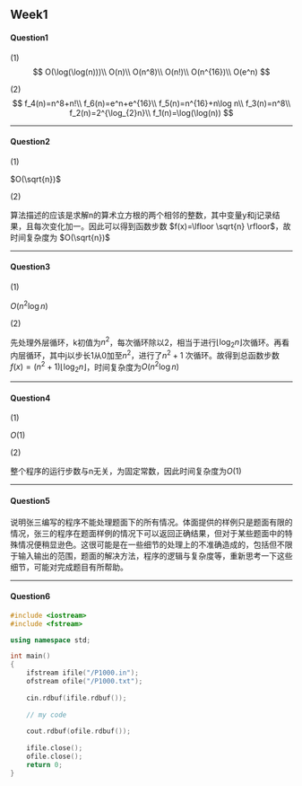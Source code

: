 ## Week1
#### Question1

(1)
$$
O(\log(\log(n)))\\
O(n)\\
O(n^8)\\
O(n!)\\
O(n^{16})\\
O(e^n)
$$

(2)
$$
f_4(n)=n^8+n!\\
f_6(n)=e^n+e^{16}\\
f_5(n)=n^{16}+n\log n\\
f_3(n)=n^8\\
f_2(n)=2^{\log_{2}n}\\
f_1(n)=\log(\log(n))
$$

------

#### Question2

(1)

$O(\sqrt{n})$

(2)

算法描述的应该是求解n的算术立方根的两个相邻的整数，其中变量y和j记录结果，且每次变化加一。因此可以得到函数步数 $f(x)=\lfloor \sqrt{n} \rfloor$，故时间复杂度为 $O(\sqrt{n})$

------

#### Question3

(1)

$O(n^2\log n)$

(2)

先处理外层循环，k初值为$n^2$，每次循环除以2，相当于进行$\lfloor \log_{2}n \rfloor$次循环。再看内层循环，其中j以步长1从0加至$n^2$，进行了$n^2+1$ 次循环。故得到总函数步数$f(x)= (n^2+1)\lfloor \log_{2}n \rfloor$，时间复杂度为$O(n^2\log n)$

------

#### Question4

(1)

$O(1)$

(2)

整个程序的运行步数与n无关，为固定常数，因此时间复杂度为$O(1)$

------

#### Question5

说明张三编写的程序不能处理题面下的所有情况。体面提供的样例只是题面有限的情况，张三的程序在题面样例的情况下可以返回正确结果，但对于某些题面中的特殊情况便稍显逊色。这很可能是在一些细节的处理上的不准确造成的，包括但不限于输入输出的范围，题面的解决方法，程序的逻辑与复杂度等，重新思考一下这些细节，可能对完成题目有所帮助。

------

#### Question6

```c++
#include <iostream>
#include <fstream>

using namespace std;

int main()
{
    ifstream ifile("/P1000.in");
    ofstream ofile("/P1000.txt");
    
    cin.rdbuf(ifile.rdbuf());
    
    // my code
    
    cout.rdbuf(ofile.rdbuf());
    
    ifile.close();
    ofile.close();
    return 0;
}
```
